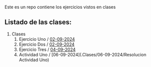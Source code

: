 Este es un repo contiene los ejercicios vistos en clases


## Listado de las clases:



1. Clases
   1. Ejercicio Uno / [02-09-2024](./Clases/02-09-2024/ejercicio-01-SaludoAPP)
   2. Ejercicio Dos / [02-09-2024](./Clases/02-09-2024/Ejercicio-02-SumarDosNum)
   3. Ejercicio Tres / [04-09-2024](./Clases/04-09-2024/Ejercicio-03-Calculadora)
   4. Actividad Uno / [06-09-2024](.Clases/06-09-2024/Resolucion Actividad Uno)
 


